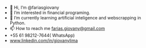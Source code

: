 - 👋 Hi, I’m @fariasgiovany
- 👀 I’m interested in financial programing.
- 🌱 I’m currently learning artificial inteligence and webscrapping in Python.
- 📫 How to reach me farias.giovany@gmail.com
- +55 61 98212-7644( WhatsApp)
- www.linkedin.com/in/giovanylima

<!---
fariasgiovany/fariasgiovany is a ✨ special ✨ repository because its `README.md` (this file) appears on your GitHub profile.
You can click the Preview link to take a look at your changes.
--->
